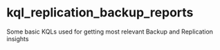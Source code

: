 # kql_replication_backup_reports
Some basic KQLs used for getting most relevant Backup and Replication insights
